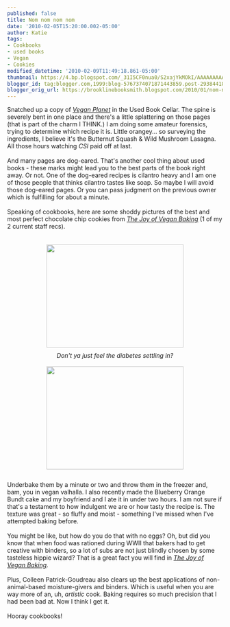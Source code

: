 ```yaml
---
published: false
title: Nom nom nom nom
date: '2010-02-05T15:20:00.002-05:00'
author: Katie
tags:
- Cookbooks
- used books
- Vegan
- Cookies
modified_datetime: '2010-02-09T11:49:18.861-05:00'
thumbnail: https://4.bp.blogspot.com/_31I5CF0nua0/S2xajYkMOkI/AAAAAAAAAAc/VsxBQiD52Bc/s72-c/Photo+on+2010-01-14+at+00.29.jpg
blogger_id: tag:blogger.com,1999:blog-5767374071871443859.post-2938441820623013268
blogger_orig_url: https://brooklinebooksmith.blogspot.com/2010/01/nom-nom-nom-nom.html
---
```


<a onblur="try {parent.deselectBloggerImageGracefully();} catch(e) {}" href="https://4.bp.blogspot.com/_31I5CF0nua0/S2xajYkMOkI/AAAAAAAAAAc/VsxBQiD52Bc/s1600-h/Photo+on+2010-01-14+at+00.29.jpg"></a><div><div style="text-align: left;">Snatched up a copy of <a href="https://www.brooklinebooksmith-shop.com/book/9781558322110"><i>Vegan Planet</i></a> in the Used Book Cellar.  The spine is severely bent in one place and there's a little splattering on those pages  (that is part of the charm I THINK.) I am doing some amateur forensics, trying to determine which recipe it is. Little orangey... so surveying the ingredients, I believe it's the Butternut Squash &amp; Wild Mushroom Lasagna. All those hours watching <i>CSI</i> paid off at last. </div><div style="text-align: left;"><br /></div><div style="text-align: left;">And many pages are dog-eared. That's another cool thing about used books - these marks might lead you to the best parts of the book right away. Or not. One of the dog-eared recipes is cilantro heavy and I am one of those people that thinks cilantro tastes like soap. So maybe I will avoid those dog-eared pages. Or you can pass judgment on the previous owner which is fulfilling for about a minute.</div><div><div><div><div><br /></div><div><div>Speaking of cookbooks, here are some shoddy pictures of the best and most perfect chocolate chip cookies from <a href="https://www.brooklinebooksmith-shop.com/book/9781592332809"><i>The Joy of Vegan Baking</i></a> (1 of my 2 current staff recs).  </div><div><br /></div><div><br /></div><div><a onblur="try {parent.deselectBloggerImageGracefully();} catch(e) {}" href="https://4.bp.blogspot.com/_31I5CF0nua0/S2xajYkMOkI/AAAAAAAAAAc/VsxBQiD52Bc/s1600-h/Photo+on+2010-01-14+at+00.29.jpg"><img src="https://4.bp.blogspot.com/_31I5CF0nua0/S2xajYkMOkI/AAAAAAAAAAc/VsxBQiD52Bc/s320/Photo+on+2010-01-14+at+00.29.jpg" border="0" alt="" id="BLOGGER_PHOTO_ID_5434818414265514562" style="display: block; margin-top: 0px; margin-right: auto; margin-bottom: 10px; margin-left: auto; text-align: center; cursor: pointer; width: 320px; height: 240px; " /></a><div style="text-align: center; "><i>Don't ya just feel the diabetes settling in?</i></div><div><div style="text-align: center;"><br /></div><a onblur="try {parent.deselectBloggerImageGracefully();} catch(e) {}" href="https://1.bp.blogspot.com/_31I5CF0nua0/S2xabo8EFjI/AAAAAAAAAAU/AdbDxT6MLTY/s1600-h/Photo+on+2010-01-14+at+00.29+%232.jpg"><img src="https://1.bp.blogspot.com/_31I5CF0nua0/S2xabo8EFjI/AAAAAAAAAAU/AdbDxT6MLTY/s320/Photo+on+2010-01-14+at+00.29+%232.jpg" border="0" alt="" id="BLOGGER_PHOTO_ID_5434818281221658162" style="display: block; margin-top: 0px; margin-right: auto; margin-bottom: 10px; margin-left: auto; text-align: center; cursor: pointer; width: 320px; height: 240px; " /></a></div></div><div><br /></div><div>Underbake them by a minute or two and throw them in the freezer and, bam, you in vegan valhalla.  I also recently made the Blueberry Orange Bundt cake and my boyfriend and I ate it in under two hours. I am not sure if that's a testament to how indulgent we are or how tasty the recipe is.  The texture was great - so fluffy and moist - something I've missed when I've attempted baking before. </div><div><br /></div><div>You might be like, but how do you do that with no eggs? Oh, but did you know that when food was rationed during WWII that bakers had to get creative with binders, so a lot of subs are not just blindly chosen by some tasteless hippie wizard? That is a great fact you will find in <a href="https://www.brooklinebooksmith-shop.com/book/9781592332809"><i>The Joy of Vegan Baking</i></a>.  </div><div><br /></div><div>Plus, Colleen Patrick-Goudreau also clears up the best applications of non-animal-based moisture-givers and binders. Which is useful when you are way more of an, uh, <i>artistic</i> cook. Baking requires so much precision that I had been bad at. Now I think I get it.</div><div><br /></div><div>Hooray cookbooks!</div></div></div></div></div></div>